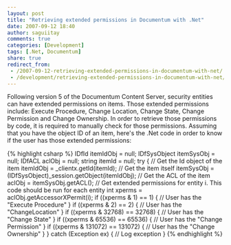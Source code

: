 ```yaml
---
layout: post
title: "Retrieving extended permissions in Documentum with .Net"
date: 2007-09-12 18:40
author: saguiitay
comments: true
categories: [Development]
tags: [.Net, Documentum]
share: true
redirect_from:
 - /2007-09-12-retrieving-extended-permissions-in-documentum-with-net/
 - /development/retrieving-extended-permissions-in-documentum-with-net/
---
```

Following version 5 of the Documentum Content Server, security entities can have extended permissions on items. 
Those extended permissions include: Execute Procedure, Change Location, Change State, Change Permission and Change Ownership.
In order to retrieve those permissions by code, it is required to manually check for those permissions. 
Assuming that you have the object ID of an item, here's the .Net code in order to know if the user has those extended permissions:

{% highlight csharp %}
IDfId itemIdObj = null;
IDfSysObject itemSysObj = null;
IDfACL aclObj = null;
string itemId = null;
try
{
    // Get the Id object of the item
    itemIdObj = _clientx.getId(itemId);
    // Get the item itself
    itemSysObj = (IDfSysObject)_session.getObject(itemIdObj);
    // Get the ACL of the item
    aclObj = itemSysObj.getACL();
    // Get extended permissions for entity i. This code should be run for each entity
    int xperms = aclObj.getAccessorXPermit(i);
    if ((xperms & 1) == 1)
    {
        // User has the "Execute Procedure"
    }
    if ((xperms & 2) == 2)
    {
        // User has the "ChangeLocation"
    }
    if ((xperms & 32768) == 32768)
    {
        // User has the "Change State"
    }
    if ((xperms & 65536) == 65536)
    {
        // User has the "Change Permission"
    }
    if ((xperms & 131072) == 131072)
    {
        // User has the "Change Ownership"
    }
}
catch (Exception ex)
{
    // Log exception
}
{% endhighlight %}
